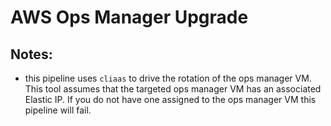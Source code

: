 # AWS Ops Manager Upgrade

## Notes:
- this pipeline uses `cliaas` to drive the rotation of the ops manager VM. This tool assumes that the targeted ops manager VM has an associated Elastic IP. If you do not have one assigned to the ops manager VM this pipeline will fail.
